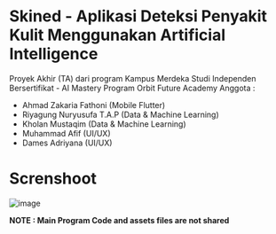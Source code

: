 # Skined - Aplikasi Deteksi Penyakit Kulit Menggunakan Artificial Intelligence

Proyek Akhir (TA) dari program Kampus Merdeka Studi Independen Bersertifikat - AI Mastery Program Orbit Future Academy
Anggota :
- Ahmad Zakaria Fathoni (Mobile Flutter)
- Riyagung Nuryusufa T.A.P (Data & Machine Learning)
- Kholan Mustaqim (Data & Machine Learning)
- Muhammad Afif (UI/UX)
- Dames Adriyana (UI/UX)


# Screnshoot
![image](https://user-images.githubusercontent.com/60414357/172746018-b5be8436-9c8c-4723-8285-79ef7a7f588d.png)


<b>NOTE : Main Program Code and assets files are not shared</b>

